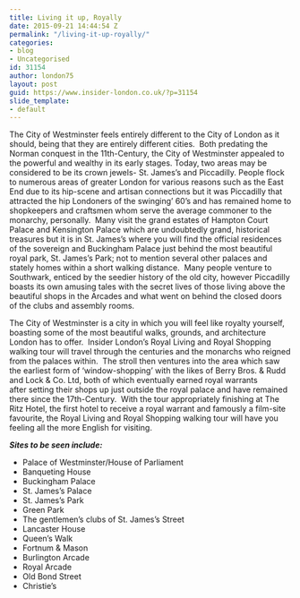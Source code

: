 ```yaml
---
title: Living it up, Royally
date: 2015-09-21 14:44:54 Z
permalink: "/living-it-up-royally/"
categories:
- blog
- Uncategorised
id: 31154
author: london75
layout: post
guid: https://www.insider-london.co.uk/?p=31154
slide_template:
- default
---
```


The City of Westminster feels entirely different to the City of London as it should, being that they are entirely different cities.  Both predating the Norman conquest in the 11th-Century, the City of Westminster appealed to the powerful and wealthy in its early stages. Today, two areas may be considered to be its crown jewels- St. James&#8217;s and Piccadilly. People flock to numerous areas of greater London for various reasons such as the East End due to its hip-scene and artisan connections but it was Piccadilly that attracted the hip Londoners of the swinging&#8217; 60&#8217;s and has remained home to shopkeepers and craftsmen whom serve the average commoner to the monarchy, personally.  Many visit the grand estates of Hampton Court Palace and Kensington Palace which are undoubtedly grand, historical treasures but it is in St. James&#8217;s where you will find the official residences of the sovereign and Buckingham Palace just behind the most beautiful royal park, St. James&#8217;s Park; not to mention several other palaces and stately homes within a short walking distance.  Many people venture to Southwark, enticed by the seedier history of the old city, however Piccadilly boasts its own amusing tales with the secret lives of those living above the beautiful shops in the Arcades and what went on behind the closed doors of the clubs and assembly rooms.

The City of Westminster is a city in which you will feel like royalty yourself, boasting some of the most beautiful walks, grounds, and architecture London has to offer.  Insider London&#8217;s Royal Living and Royal Shopping walking tour will travel through the centuries and the monarchs who reigned from the palaces within.  The stroll then ventures into the area which saw the earliest form of &#8216;window-shopping&#8217; with the likes of Berry Bros. & Rudd and Lock & Co. Ltd, both of which eventually earned royal warrants after setting their shops up just outside the royal palace and have remained there since the 17th-Century.  With the tour appropriately finishing at The Ritz Hotel, the first hotel to receive a royal warrant and famously a film-site favourite, the Royal Living and Royal Shopping walking tour will have you feeling all the more English for visiting.

**_Sites to be seen include:_**

  * Palace of Westminster/House of Parliament
  * Banqueting House
  * Buckingham Palace
  * St. James’s Palace
  * St. James’s Park
  * Green Park
  * The gentlemen’s clubs of St. James’s Street
  * Lancaster House
  * Queen’s Walk
  * Fortnum & Mason
  * Burlington Arcade
  * Royal Arcade
  * Old Bond Street
  * Christie’s

&nbsp;
